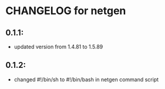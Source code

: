 # CHANGELOG for netgen

## 0.1.1:
* updated version from 1.4.81 to 1.5.89
## 0.1.2:
* changed #!/bin/sh to #!/bin/bash in netgen command script